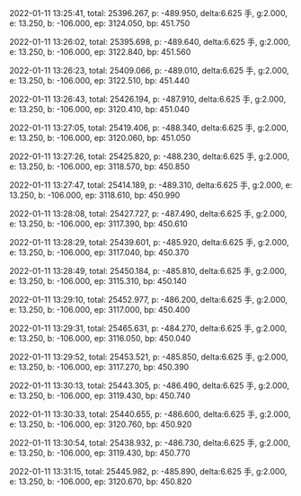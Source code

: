 2022-01-11 13:25:41, total: 25396.267, p: -489.950, delta:6.625 手, g:2.000, e: 13.250, b: -106.000, ep: 3124.050, bp: 451.750

2022-01-11 13:26:02, total: 25395.698, p: -489.640, delta:6.625 手, g:2.000, e: 13.250, b: -106.000, ep: 3122.840, bp: 451.560

2022-01-11 13:26:23, total: 25409.066, p: -489.010, delta:6.625 手, g:2.000, e: 13.250, b: -106.000, ep: 3122.510, bp: 451.440

2022-01-11 13:26:43, total: 25426.194, p: -487.910, delta:6.625 手, g:2.000, e: 13.250, b: -106.000, ep: 3120.410, bp: 451.040

2022-01-11 13:27:05, total: 25419.406, p: -488.340, delta:6.625 手, g:2.000, e: 13.250, b: -106.000, ep: 3120.060, bp: 451.050

2022-01-11 13:27:26, total: 25425.820, p: -488.230, delta:6.625 手, g:2.000, e: 13.250, b: -106.000, ep: 3118.570, bp: 450.850

2022-01-11 13:27:47, total: 25414.189, p: -489.310, delta:6.625 手, g:2.000, e: 13.250, b: -106.000, ep: 3118.610, bp: 450.990

2022-01-11 13:28:08, total: 25427.727, p: -487.490, delta:6.625 手, g:2.000, e: 13.250, b: -106.000, ep: 3117.390, bp: 450.610

2022-01-11 13:28:29, total: 25439.601, p: -485.920, delta:6.625 手, g:2.000, e: 13.250, b: -106.000, ep: 3117.040, bp: 450.370

2022-01-11 13:28:49, total: 25450.184, p: -485.810, delta:6.625 手, g:2.000, e: 13.250, b: -106.000, ep: 3115.310, bp: 450.140

2022-01-11 13:29:10, total: 25452.977, p: -486.200, delta:6.625 手, g:2.000, e: 13.250, b: -106.000, ep: 3117.000, bp: 450.400

2022-01-11 13:29:31, total: 25465.631, p: -484.270, delta:6.625 手, g:2.000, e: 13.250, b: -106.000, ep: 3116.050, bp: 450.040

2022-01-11 13:29:52, total: 25453.521, p: -485.850, delta:6.625 手, g:2.000, e: 13.250, b: -106.000, ep: 3117.270, bp: 450.390

2022-01-11 13:30:13, total: 25443.305, p: -486.490, delta:6.625 手, g:2.000, e: 13.250, b: -106.000, ep: 3119.430, bp: 450.740

2022-01-11 13:30:33, total: 25440.655, p: -486.600, delta:6.625 手, g:2.000, e: 13.250, b: -106.000, ep: 3120.760, bp: 450.920

2022-01-11 13:30:54, total: 25438.932, p: -486.730, delta:6.625 手, g:2.000, e: 13.250, b: -106.000, ep: 3119.430, bp: 450.770

2022-01-11 13:31:15, total: 25445.982, p: -485.890, delta:6.625 手, g:2.000, e: 13.250, b: -106.000, ep: 3120.670, bp: 450.820